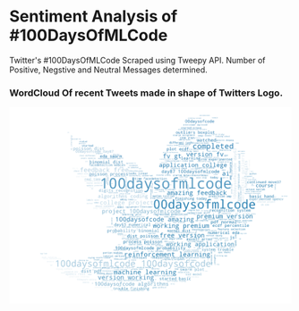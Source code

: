 # Sentiment Analysis of #100DaysOfMLCode
Twitter's #100DaysOfMLCode Scraped using Tweepy API.
Number of Positive, Negstive and Neutral Messages determined.

### WordCloud Of recent Tweets made in shape of Twitters Logo.
![Title](image/WC.png)
